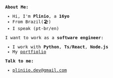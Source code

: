 <samp>
  <b>About Me:</b>
  <ul>
    <li>Hi, I'm <b>Plinio</b>, a <b>16yo</b></li>
    <li>From Brazil(🏖️)</li>
    <li>I speak (pt-br/en)</li>
  </ul>
  I want to work as a <b>software engineer</b>:
  <ul>
    <li>I work with <b>Python</b>, <b>Ts/React</b>, <b>Node.js</b></li>
    <li>My <a href="https://joseplinio.github.io/Portfolio/" target="_black" rel="external">portfiolio<a></li>
  </ul>
  <b>Talk to me:</b>
  <ul>
    <li><a href="mailto:pliniio.dev@gmail.com
">pliniio.dev@gmail.com<a></li>
  </ul>
</samp>
